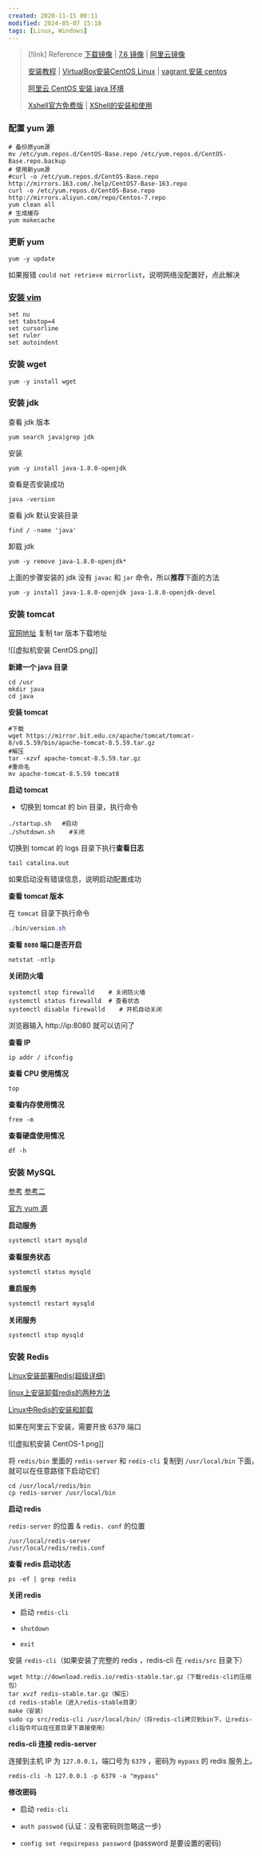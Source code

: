 ```yaml
---
created: 2020-11-15 00:11
modified: 2024-05-07 15:18
tags: [Linux, Windows]
---
```


> [!link] Reference
> [下载镜像](http://isoredirect.centos.org/centos/7/isos/x86_64/) | [7.6 镜像](https://archive.kernel.org/centos-vault/7.6.1810/isos/x86_64/) | [阿里云镜像](http://mirrors.aliyun.com/centos/7.9.2009/isos/x86_64/)
> 
> [安装教程](https://blog.csdn.net/weixin_41976398/article/details/85758032) | [VirtualBox安装CentOS Linux](https://www.qikegu.com/uncategorized/1195) | [vagrant 安装 centos](https://blog.csdn.net/weixin_39393393/article/details/115964175?spm=1001.2014.3001.5502)
> 
> [阿里云 CentOS 安装 java 环境](https://blog.csdn.net/qq_32365919/article/details/81866974)
> 
> [Xshell官方免费版](https://www.netsarang.com/zh/free-for-home-school/) | [XShell的安装和使用](https://www.jianshu.com/p/4716cc35750f)

### 配置 yum 源

```shell
# 备份原yum源
mv /etc/yum.repos.d/CentOS-Base.repo /etc/yum.repos.d/CentOS-Base.repo.backup
# 使用新yum源
#curl -o /etc/yum.repos.d/CentOS-Base.repo http://mirrors.163.com/.help/CentOS7-Base-163.repo
curl -o /etc/yum.repos.d/CentOS-Base.repo http://mirrors.aliyun.com/repo/Centos-7.repo
yum clean all
# 生成缓存
yum makecache
```

### 更新 yum

```shell
yum -y update
```

如果报错 `could not retrieve mirrorlist`，说明网络没配置好，点此解决

### [安装 vim](https://jingyan.baidu.com/article/046a7b3efd165bf9c27fa915.html)

```shell
set nu                                                                                     
set tabstop=4
set cursorline
set ruler
set autoindent
```

### 安装 wget

```shell
yum -y install wget
```

### 安装 jdk

查看 jdk 版本

```shell
yum search java|grep jdk
```

安装

```shell
yum -y install java-1.8.0-openjdk
```

查看是否安装成功

```shell
java -version
```

查看 jdk 默认安装目录

```shell
find / -name 'java'
```

卸载 jdk

```shell
yum -y remove java-1.8.0-openjdk*
```

上面的步骤安装的 jdk 没有 `javac` 和 `jar` 命令，所以**推荐**下面的方法

```shell
yum -y install java-1.8.0-openjdk java-1.8.0-openjdk-devel
```

### 安装 tomcat

[官网地址](http://tomcat.apache.org/)
复制 tar 版本下载地址

![[虚拟机安装 CentOS.png]]

**新建一个 java 目录**

```shell
cd /usr
mkdir java
cd java
```

**安装 tomcat**

```shell
#下载
wget https://mirror.bit.edu.cn/apache/tomcat/tomcat-8/v8.5.59/bin/apache-tomcat-8.5.59.tar.gz
#解压
tar -xzvf apache-tomcat-8.5.59.tar.gz
#重命名
mv apache-tomcat-8.5.59 tomcat8
```

**启动 tomcat**
- 切换到 tomcat 的 bin 目录，执行命令

```shell
./startup.sh   #启动
./shutdown.sh    #关闭
```

切换到 tomcat 的 logs 目录下执行**查看日志**

```shell
tail catalina.out
```

如果启动没有错误信息，说明启动配置成功

**查看 tomcat 版本**

在 `tomcat` 目录下执行命令

```java
./bin/version.sh
```

**查看 `8080` 端口是否开启**

```shell
netstat -ntlp
```

**关闭防火墙**

```shell
systemctl stop firewalld    # 关闭防火墙
systemctl status firewalld  # 查看状态
systemctl disable firewalld    # 开机自动关闭
```

浏览器输入 http://ip:8080 就可以访问了

**查看 IP** 

```shell
ip addr / ifconfig
```

**查看 CPU 使用情况**

```shell
top
```

**查看内存使用情况**

```shell
free -m
```

**查看硬盘使用情况**

```shell
df -h
```

### 安装 MySQL

[参考](https://blog.csdn.net/qq_32365919/article/details/81941066) [参考二](https://www.cnblogs.com/louby/p/10207310.html)

[官方 yum 源](https://dev.mysql.com/downloads/repo/yum/)

**启动服务**

```java
systemctl start mysqld
```

**查看服务状态**

```java
systemctl status mysqld
```

**重启服务**

```java
systemctl restart mysqld
```

**关闭服务**

```shell
systemctl stop mysqld
```

### 安装 Redis

[Linux安装部署Redis(超级详细)](https://www.cnblogs.com/hunanzp/p/12304622.html)

[linux上安装卸载redis的两种方法](https://blog.csdn.net/zz_i80/article/details/82775972?utm_medium=distribute.pc_relevant.none-task-blog-2%7Edefault%7EBlogCommendFromMachineLearnPai2%7Edefault-1.control&dist_request_id=&depth_1-utm_source=distribute.pc_relevant.none-task-blog-2%7Edefault%7EBlogCommendFromMachineLearnPai2%7Edefault-1.control)

[Linux中Redis的安装和卸载](https://blog.csdn.net/a_liuge/article/details/79758135)

如果在阿里云下安装，需要开放 6379 端口

![[虚拟机安装 CentOS-1.png]]

将 `redis/bin` 里面的 `redis-server` 和 `redis-cli` 复制到 `/usr/local/bin` 下面，就可以在任意路径下启动它们

```shell
cd /usr/local/redis/bin
cp redis-server /usr/local/bin
```

**启动 redis**

`redis-server` 的位置 & `redis. conf` 的位置

```shell
/usr/local/redis-server 
/usr/local/redis/redis.conf
```

**查看 redis 启动状态**

```shell
ps -ef | grep redis
```

**关闭 redis**

- 启动 `redis-cli`

- `shutdown`

- `exit`

安装 `redis-cli`（如果安装了完整的 redis ，redis-cli 在 `redis/src` 目录下）

```shell
wget http://download.redis.io/redis-stable.tar.gz（下载redis-cli的压缩包）
tar xvzf redis-stable.tar.gz（解压）
cd redis-stable（进入redis-stable目录）
make（安装）
sudo cp src/redis-cli /usr/local/bin/（将redis-cli拷贝到bin下，让redis-cli指令可以在任意目录下直接使用）
```

**redis-cli 连接 redis-server**

连接到主机 IP 为 `127.0.0.1`，端口号为 `6379` ，密码为 `mypass` 的 redis 服务上。

```shell
redis-cli -h 127.0.0.1 -p 6379 -a "mypass"
```

**修改密码**

- 启动 `redis-cli`

- `auth passwod` (认证：没有密码则忽略这一步)

- `config set requirepass password` (password 是要设置的密码)
